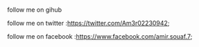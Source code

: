 # 
follow me on gihub

follow me on twitter :https://twitter.com/Am3r02230942;

follow me on facebook :https://www.facebook.com/amir.souaf.7;

